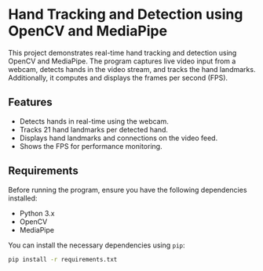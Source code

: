 # Hand Tracking and Detection using OpenCV and MediaPipe

This project demonstrates real-time hand tracking and detection using OpenCV and MediaPipe. The program captures live video input from a webcam, detects hands in the video stream, and tracks the hand landmarks. Additionally, it computes and displays the frames per second (FPS).

## Features

- Detects hands in real-time using the webcam.
- Tracks 21 hand landmarks per detected hand.
- Displays hand landmarks and connections on the video feed.
- Shows the FPS for performance monitoring.

## Requirements

Before running the program, ensure you have the following dependencies installed:

- Python 3.x
- OpenCV
- MediaPipe

You can install the necessary dependencies using `pip`:

```bash
pip install -r requirements.txt

